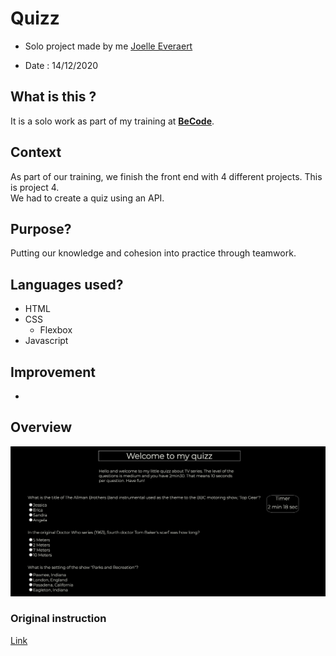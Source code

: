 # Quizz

* Solo project made by me [Joelle Everaert](https://github.com/Joelle-Everaert)


* Date : 14/12/2020


## What is this ?
It is a solo work as part of my training at **[BeCode](https://becode.org)**. <br>

## Context  
As part of our training, we finish the front end with 4 different projects. This is project 4. </br>
We had to create a quiz using an API. 
## Purpose?
Putting our knowledge and cohesion into practice through teamwork.

## Languages used?
* HTML
* CSS
    * Flexbox
* Javascript
    
## Improvement
* 

## Overview 
[![little overview](Overview.png)](https://joelle-everaert.github.io/The-Quizz/) 

### Original instruction

[Link](https://github.com/becodeorg/bxl-hopper-1-25/tree/master/The%20Hill/projects/99.leaving_the_hills)